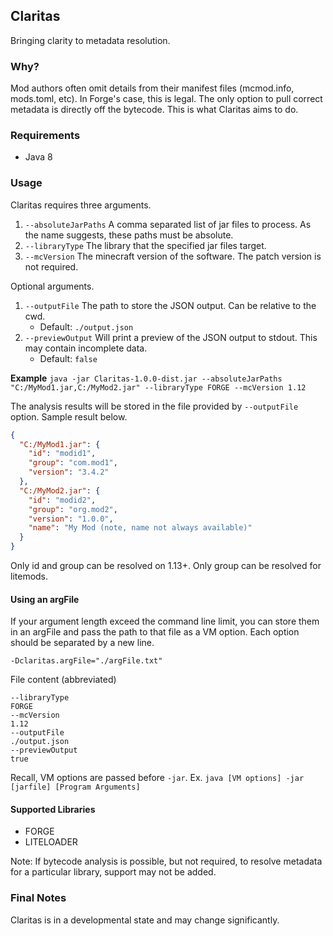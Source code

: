 ## Claritas

Bringing clarity to metadata resolution.

### Why?

Mod authors often omit details from their manifest files (mcmod.info, mods.toml, etc). In Forge's case, this is legal. The only option to pull correct metadata is directly off the bytecode. This is what Claritas aims to do.

### Requirements

* Java 8

### Usage

Claritas requires three arguments.

1. `--absoluteJarPaths` A comma separated list of jar files to process. As the name suggests, these paths must be absolute.
2. `--libraryType` The library that the specified jar files target.
3. `--mcVersion` The minecraft version of the software. The patch version is not required.

Optional arguments.

1. `--outputFile` The path to store the JSON output. Can be relative to the cwd.
    * Default: `./output.json`
2. `--previewOutput` Will print a preview of the JSON output to stdout. This may contain incomplete data.
    * Default: `false`

**Example**
`java -jar Claritas-1.0.0-dist.jar --absoluteJarPaths "C:/MyMod1.jar,C:/MyMod2.jar" --libraryType FORGE --mcVersion 1.12`

The analysis results will be stored in the file provided by `--outputFile` option. Sample result below.

```json
{
  "C:/MyMod1.jar": {
    "id": "modid1",
    "group": "com.mod1",
    "version": "3.4.2"
  },
  "C:/MyMod2.jar": {
    "id": "modid2",
    "group": "org.mod2",
    "version": "1.0.0",
    "name": "My Mod (note, name not always available)"
  }
}
```

Only id and group can be resolved on 1.13+. Only group can be resolved for litemods.

#### Using an argFile

If your argument length exceed the command line limit, you can store them in an argFile and pass the path to that file as a VM option. Each option should be separated by a new line.

`-Dclaritas.argFile="./argFile.txt"`

File content (abbreviated)
```text
--libraryType
FORGE
--mcVersion
1.12
--outputFile
./output.json
--previewOutput
true
```

Recall, VM options are passed before `-jar`. Ex. `java [VM options] -jar [jarfile] [Program Arguments]`

#### Supported Libraries

* FORGE
* LITELOADER

Note: If bytecode analysis is possible, but not required, to resolve metadata for a particular library, support may not be added.

### Final Notes

Claritas is in a developmental state and may change significantly.
